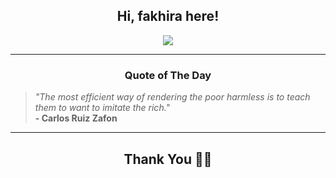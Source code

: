 <h2 align="center"> Hi, fakhira here!</h2>

<p align="center">
<a href="https://github.com/fakhiralkda" alt="github streak"><img src="https://dvst-streak.herokuapp.com/?user=fakhiralkda&theme=tokyonight&fire=DD472C"></a>
</p>

<hr>
<h3 align="center">Quote of The Day</h3>
<p align="center">
<blockquote>
<i>"The most efficient way of rendering the poor harmless is to teach them to want to imitate the rich."</i>
<br>
<b>- Carlos Ruiz Zafon</b>
</blockquote>
</p>


<hr>
<h2 align="center">Thank You 🙏🏼</h2>
